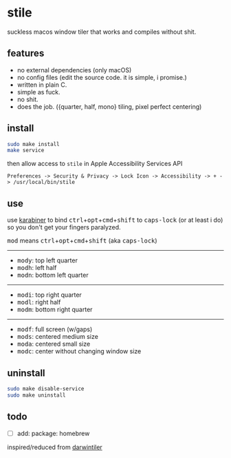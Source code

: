 # stile

suckless macos window tiler that works and compiles without shit.

## features

- no external dependencies (only macOS)
- no config files (edit the source code. it is simple, i promise.)
- written in plain C.
- simple as fuck.
- no shit.
- does the job. ({quarter, half, mono} tiling, pixel perfect centering)

## install

```sh
sudo make install
make service
```
then allow access to `stile` in Apple Accessibility Services API
```
Preferences -> Security & Privacy -> Lock Icon -> Accessibility -> + -> /usr/local/bin/stile
```

## use

use [karabiner](https://github.com/pqrs-org/Karabiner-Elements) to bind
<kbd>ctrl</kbd>+<kbd>opt</kbd>+<kbd>cmd</kbd>+<kbd>shift</kbd> to
<kbd>caps-lock</kbd> (or at least i do) so you don't get your fingers paralyzed.


<kbd>mod</kbd> means <kbd>ctrl</kbd>+<kbd>opt</kbd>+<kbd>cmd</kbd>+<kbd>shift</kbd>
(aka <kbd>caps-lock</kbd>)

---

- <kbd>mod</kbd><kbd>y</kbd>: top left quarter
- <kbd>mod</kbd><kbd>h</kbd>: left half
- <kbd>mod</kbd><kbd>n</kbd>: bottom left quarter

---

- <kbd>mod</kbd><kbd>i</kbd>: top right quarter
- <kbd>mod</kbd><kbd>l</kbd>: right half
- <kbd>mod</kbd><kbd>m</kbd>: bottom right quarter

---

- <kbd>mod</kbd><kbd>f</kbd>: full screen (w/gaps)
- <kbd>mod</kbd><kbd>s</kbd>: centered medium size
- <kbd>mod</kbd><kbd>a</kbd>: centered small size
- <kbd>mod</kbd><kbd>c</kbd>: center without changing window size


## uninstall
```sh
sudo make disable-service
sudo make uninstall
```

## todo

- [ ] add: package: homebrew

inspired/reduced from [darwintiler](https://github.com/veryjos/darwintiler)

